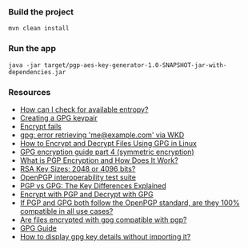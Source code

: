 ### Build the project 

```
mvn clean install
```

### Run the app

```
java -jar target/pgp-aes-key-generator-1.0-SNAPSHOT-jar-with-dependencies.jar
```

### Resources 

* [How can I check for available entropy?](https://apple.stackexchange.com/questions/44782/how-can-i-check-for-available-entropy)
* [Creating a GPG keypair](https://www.redhat.com/sysadmin/creating-gpg-keypairs)
* [Encrypt fails](https://security.stackexchange.com/questions/53290/gpg-encrypt-fails)
* [gpg: error retrieving 'me@example.com' via WKD](https://unix.stackexchange.com/questions/405599/gpg-error-retrieving-meexample-com-via-wkd)
* [How to Encrypt and Decrypt Files Using GPG in Linux](https://www.tecmint.com/gpg-encrypt-decrypt-files)
* [GPG encryption guide part 4 (symmetric encryption)](https://tutonics.com/articles/gpg-encryption-guide-part-4-symmetric-encryption/)
* [What is PGP Encryption and How Does It Work?](https://www.varonis.com/blog/pgp-encryption)
* [RSA Key Sizes: 2048 or 4096 bits?](https://danielpocock.com/rsa-key-sizes-2048-or-4096-bits/)
* [OpenPGP interoperability test suite](https://tests.sequoia-pgp.org)
* [PGP vs GPG: The Key Differences Explained](https://www.jscape.com/blog/pgp-vs-gpg-the-key-differences-explained)
* [Encrypt with PGP and Decrypt with GPG](https://stackoverflow.com/questions/28054484/encrypt-with-pgp-and-decrypt-with-gpg)
* [If PGP and GPG both follow the OpenPGP standard, are they 100% compatible in all use cases?](https://crypto.stackexchange.com/questions/13111/if-pgp-and-gpg-both-follow-the-openpgp-standard-are-they-100-compatible-in-all)
* [Are files encrypted with gpg compatible with pgp?](https://superuser.com/questions/378873/are-files-encrypted-with-gpg-compatible-with-pgp)
* [GPG Guide](https://github.com/samuelexferri/gpg-guide/blob/master/gpg-guide.md)
* [How to display gpg key details without importing it?](https://stackoverflow.com/questions/22136029/how-to-display-gpg-key-details-without-importing-it)
  